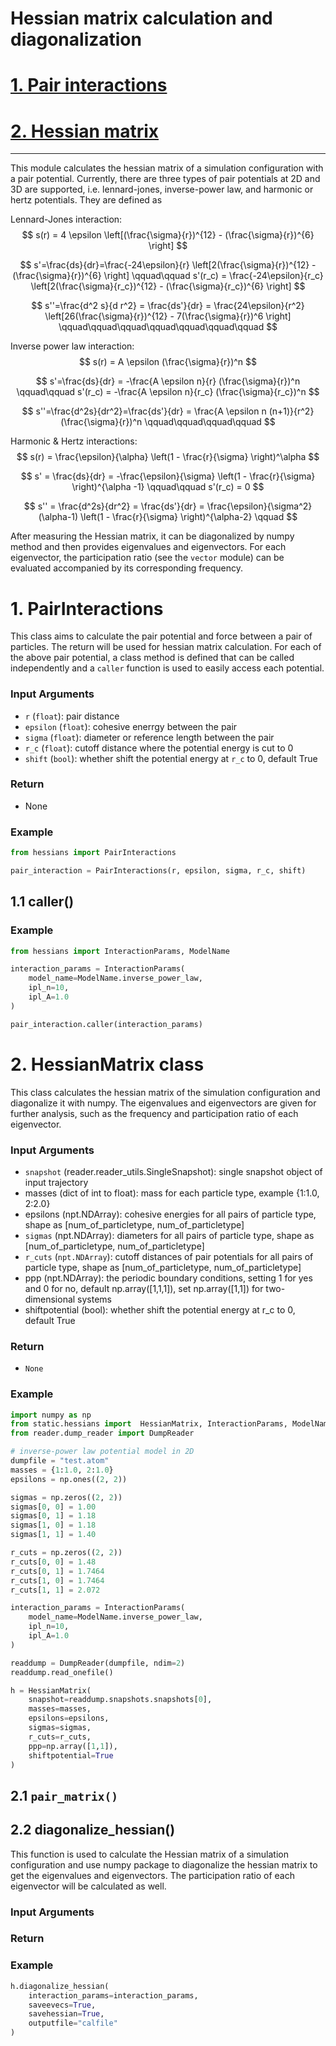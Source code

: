 # Hessian matrix calculation and diagonalization

# [1. Pair interactions](#1-pair-interactions)
# [2. Hessian matrix](#2-hessian-matrix)
---

This module calculates the hessian matrix of a simulation configuration with a pair potential. Currently, there are three types of pair potentials at 2D and 3D are supported, i.e. lennard-jones, inverse-power law, and harmonic or hertz potentials. They are defined as

Lennard-Jones interaction:
$$
s(r) = 4 \epsilon \left[(\frac{\sigma}{r})^{12} - (\frac{\sigma}{r})^{6} \right]
$$

$$
s'=\frac{ds}{dr}=\frac{-24\epsilon}{r} \left[2(\frac{\sigma}{r})^{12} - (\frac{\sigma}{r})^{6} \right]
\qquad\qquad
s'(r_c) = \frac{-24\epsilon}{r_c} \left[2(\frac{\sigma}{r_c})^{12} - (\frac{\sigma}{r_c})^{6} \right]
$$

$$
s''=\frac{d^2 s}{d r^2} = \frac{ds'}{dr} = \frac{24\epsilon}{r^2} \left[26(\frac{\sigma}{r})^{12} - 7(\frac{\sigma}{r})^6 \right] \qquad\qquad\qquad\qquad\qquad\qquad\qquad
$$


Inverse power law interaction:
$$
s(r) = A \epsilon (\frac{\sigma}{r})^n
$$

$$
s'=\frac{ds}{dr} = -\frac{A \epsilon n}{r} (\frac{\sigma}{r})^n
\qquad\qquad s'(r_c) = -\frac{A \epsilon n}{r_c} (\frac{\sigma}{r_c})^n
$$

$$
s''=\frac{d^2s}{dr^2}=\frac{ds'}{dr} = \frac{A \epsilon n (n+1)}{r^2} (\frac{\sigma}{r})^n \qquad\qquad\qquad\qquad
$$


Harmonic & Hertz interactions:
$$
s(r) = \frac{\epsilon}{\alpha} \left(1 - \frac{r}{\sigma} \right)^\alpha
$$

$$
s' = \frac{ds}{dr} = -\frac{\epsilon}{\sigma} \left(1 - \frac{r}{\sigma} \right)^{\alpha -1} 
\qquad\qquad
s'(r_c) = 0
$$

$$
s'' = \frac{d^2s}{dr^2} = \frac{ds'}{dr} = \frac{\epsilon}{\sigma^2} (\alpha-1) \left(1 - \frac{r}{\sigma} \right)^{\alpha-2} \qquad
$$

After measuring the Hessian matrix, it can be diagonalized by numpy method and then provides eigenvalues and eigenvectors. For each eigenvector, the participation ratio (see the `vector` module) can be evaluated accompanied by its corresponding frequency.

# 1. PairInteractions
This class aims to calculate the pair potential and force between a pair of particles. The return will be used for hessian matrix calculation. For each of the above pair potential, a class method is defined that can be called independently and a `caller` function is used to easily access each potential.

### Input Arguments
- `r` (`float`): pair distance
- `epsilon` (`float`): cohesive enerrgy between the pair
- `sigma` (`float`): diameter or reference length between the pair
- `r_c` (`float`): cutoff distance where the potential energy is cut to 0
- `shift` (`bool`): whether shift the potential energy at `r_c` to 0, default True

### Return
- None

### Example 
```python
from hessians import PairInteractions

pair_interaction = PairInteractions(r, epsilon, sigma, r_c, shift)
```

## 1.1 caller()

### Example 
```python
from hessians import InteractionParams, ModelName

interaction_params = InteractionParams(
    model_name=ModelName.inverse_power_law,
    ipl_n=10,
    ipl_A=1.0
)

pair_interaction.caller(interaction_params)
```

# 2. HessianMatrix class
This class calculates the hessian matrix of the simulation configuration and diagonalize it with numpy. The eigenvalues and eigenvectors are given for further analysis, such as the frequency and participation ratio of each eigenvector.

### Input Arguments
- `snapshot` (reader.reader_utils.SingleSnapshot): single snapshot object of input trajectory
- masses (dict of int to float): mass for each particle type, example {1:1.0, 2:2.0}
- epsilons (npt.NDArray): cohesive energies for all pairs of particle type, shape as [num_of_particletype, num_of_particletype]
- `sigmas` (npt.NDArray): diameters for all pairs of particle type, shape as [num_of_particletype, num_of_particletype]
- `r_cuts` (`npt.NDArray`): cutoff distances of pair potentials for all pairs of particle type, shape as [num_of_particletype, num_of_particletype]
- ppp (npt.NDArray): the periodic boundary conditions, setting 1 for yes and 0 for no, default np.array([1,1,1]), set np.array([1,1]) for two-dimensional systems
- shiftpotential (bool): whether shift the potential energy at r_c to 0, default True

### Return
- `None`

### Example
```python
import numpy as np 
from static.hessians import  HessianMatrix, InteractionParams, ModelName
from reader.dump_reader import DumpReader

# inverse-power law potential model in 2D
dumpfile = "test.atom"
masses = {1:1.0, 2:1.0}
epsilons = np.ones((2, 2))

sigmas = np.zeros((2, 2))
sigmas[0, 0] = 1.00
sigmas[0, 1] = 1.18
sigmas[1, 0] = 1.18
sigmas[1, 1] = 1.40

r_cuts = np.zeros((2, 2))
r_cuts[0, 0] = 1.48
r_cuts[0, 1] = 1.7464
r_cuts[1, 0] = 1.7464
r_cuts[1, 1] = 2.072

interaction_params = InteractionParams(
    model_name=ModelName.inverse_power_law,
    ipl_n=10,
    ipl_A=1.0
)

readdump = DumpReader(dumpfile, ndim=2)
readdump.read_onefile()

h = HessianMatrix(
    snapshot=readdump.snapshots.snapshots[0],
    masses=masses,
    epsilons=epsilons,
    sigmas=sigmas,
    r_cuts=r_cuts,
    ppp=np.array([1,1]),
    shiftpotential=True
)
```

## 2.1 `pair_matrix()`

## 2.2 diagonalize_hessian()
This function is used to calculate the Hessian matrix of a simulation configuration and use numpy package to diagonalize the hessian matrix to get the eigenvalues and eigenvectors. The participation ratio of each eigenvector will be calculated as well.

### Input Arguments

### Return

### Example
```python
h.diagonalize_hessian(
    interaction_params=interaction_params,
    saveevecs=True,
    savehessian=True,
    outputfile="calfile"
)
```